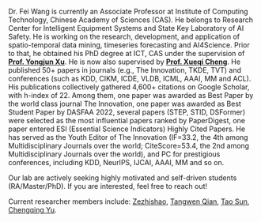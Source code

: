 Dr. Fei Wang is currently an Associate Professor at Institute of Computing Technology, Chinese Academy of Sciences (CAS). He belongs to Research Center for Intelligent Equipment Systems and State Key Laboratory of AI Safety. He is working on the research, development, and application of spatio-temporal data mining, timeseries forecasting and AI4Science. Prior to that, he obtained his PhD degree at ICT, CAS under the supervision of [**Prof. Yongjun Xu**](https://scholar.google.com/citations?user=l34KxTYAAAAJ&hl=zh-CN). He is now also supervised by [**Prof. Xueqi Cheng**](https://scholar.google.com.hk/citations?user=hY8aLqAAAAAJ&hl=zh-CN). He published 50+ papers in journals (e.g., The Innovation, TKDE, TVT) and conferences (such as KDD, CIKM, ICDE, VLDB, ICML, AAAI, MM and ACL). His publications collectively gathered 4,600+ citations on Google Scholar, with h-index of 22. Among them, one paper was awarded as Best Paper by the world class journal The Innovation, one paper was awarded as Best Student Paper by DASFAA 2022, several papers (STEP, STID, DSFormer) were selected as the most influential papers ranked by PaperDigest, one paper entered ESI (Essential Science Indicators) Highly Cited Papers. He has served as the Youth Editor of The Innovation (IF=33.2, the 4th among Multidisciplinary Journals over the world; CiteScore=53.4, the 2nd among Multidisciplinary Journals over the world), and PC for prestigious conferences, including KDD, NeurIPS, IJCAI, AAAI, MM and so on.

Our lab are actively seeking highly motivated and self-driven students (RA/Master/PhD). If you are interested, feel free to reach out!

Current researcher members include: [Zezhishao](https://zezhishao.github.io/), [Tangwen Qian](https://scholar.google.com.hk/citations?user=IEk6h-8AAAAJ&hl=zh-CN), [Tao Sun](https://scholar.google.com.hk/citations?user=Vt06Oc8AAAAJ&hl=zh-CN), [Chengqing Yu](https://scholar.google.com.hk/citations?user=G3vphfgAAAAJ&hl=zh-CN).